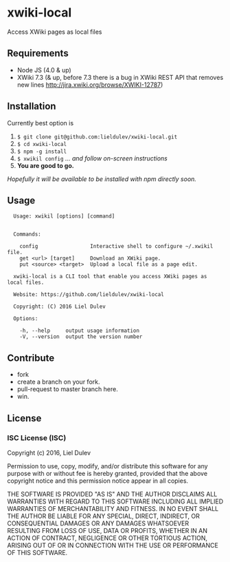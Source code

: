 # xwiki-local
Access XWiki pages as local files

## Requirements
* Node JS (4.0 & up)
* XWiki 7.3 (& up, before 7.3 there is a bug in XWiki REST API that removes new lines  http://jira.xwiki.org/browse/XWIKI-12787)

## Installation
Currently best option is

  1. `$ git clone git@github.com:lieldulev/xwiki-local.git`
  2. `$ cd xwiki-local`
  3. `$ npm -g install`
  4. `$ xwikil config` _... and follow on-screen instructions_
  5. **You are good to go.**

_Hopefully it will be available to be installed with npm directly soon._

## Usage
```
  Usage: xwikil [options] [command]


  Commands:

    config                 Interactive shell to configure ~/.xwikil file.
    get <url> [target]     Download an XWiki page.
    put <source> <target>  Upload a local file as a page edit.

  xwiki-local is a CLI tool that enable you access XWiki pages as local files.

  Website: https://github.com/lieldulev/xwiki-local

  Copyright: (C) 2016 Liel Dulev

  Options:

    -h, --help     output usage information
    -V, --version  output the version number
```


## Contribute 
  * fork
  * create a branch on your fork.
  * pull-request to master branch here.
  * win.


## License

### ISC License (ISC)
Copyright (c) 2016, Liel Dulev

Permission to use, copy, modify, and/or distribute this software for any purpose with or without fee is hereby granted, provided that the above copyright notice and this permission notice appear in all copies.

THE SOFTWARE IS PROVIDED "AS IS" AND THE AUTHOR DISCLAIMS ALL WARRANTIES WITH REGARD TO THIS SOFTWARE INCLUDING ALL IMPLIED WARRANTIES OF MERCHANTABILITY AND FITNESS. IN NO EVENT SHALL THE AUTHOR BE LIABLE FOR ANY SPECIAL, DIRECT, INDIRECT, OR CONSEQUENTIAL DAMAGES OR ANY DAMAGES WHATSOEVER RESULTING FROM LOSS OF USE, DATA OR PROFITS, WHETHER IN AN ACTION OF CONTRACT, NEGLIGENCE OR OTHER TORTIOUS ACTION, ARISING OUT OF OR IN CONNECTION WITH THE USE OR PERFORMANCE OF THIS SOFTWARE.

